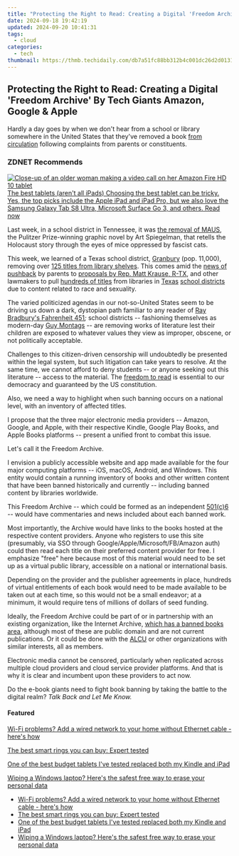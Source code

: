 ```yaml
---
title: "Protecting the Right to Read: Creating a Digital 'Freedom Archive' By Tech Giants Amazon, Google & Apple"
date: 2024-09-18 19:42:19
updated: 2024-09-20 10:41:31
tags:
  - cloud
categories:
  - tech
thumbnail: https://thmb.techidaily.com/db7a51fc88bb312b4c001dc26d2d013159de6bfbef053f36ef148640b15c567b.jpg
---
```


## Protecting the Right to Read: Creating a Digital 'Freedom Archive' By Tech Giants Amazon, Google & Apple

Hardly a day goes by when we don't hear from a school or library somewhere in the United States that they've removed a book [from circulation](http://blog.archive.org/2021/11/24/as-calls-to-ban-books-intensify-digital-librarians-offer-perspective/) following complaints from parents or constituents. 

### **ZDNET** Recommends

[![Close-up of an older woman making a video call on her Amazon Fire HD 10 tablet](https://www.zdnet.com/a/img/resize/6bdb7e14441d186907874239c1c732cb2cd64744/2022/08/01/9ca7b5c8-47e7-4e90-817f-8491229fe0c4/amazon-fire-hd-10-2.jpg?auto=webp&fit=crop&frame=1&height=238.5&width=459) The best tablets (aren't all iPads) Choosing the best tablet can be tricky. Yes, the top picks include the Apple iPad and iPad Pro, but we also love the Samsung Galaxy Tab S8 Ultra, Microsoft Surface Go 3, and others.  Read now](https://www.zdnet.com/article/best-tablet/)

Last week, in a school district in Tennessee, it was [the removal of MAUS](https://slate.com/human-interest/2022/01/maus-banned-tennessee-holocaust-graphic-novel.html), the Pulitzer Prize-winning graphic novel by Art Spiegelman, that retells the Holocaust story through the eyes of mice oppressed by fascist cats. 

This week, we learned of a Texas school district, [Granbury](https://en.wikipedia.org/wiki/Granbury,%5FTexas) (pop. 11,000), removing over [125 titles from library shelves](https://twitter.com/cjtackett/status/1486802675522060290). This comes amid the [news of pushback](https://www.axios.com/local/dallas/2022/01/31/texas-parents-students-fight-school-book-bans) by parents to [proposals by Rep. Matt Krause, R-TX](https://www.npr.org/2021/10/28/1050013664/texas-lawmaker-matt-krause-launches-inquiry-into-850-books), and other lawmakers to pull [hundreds of titles](https://static.texastribune.org/media/files/94fee7ff93eff9609f141433e41f8ae1/krausebooklist.pdf?%5Fga=2.198578726.883880457.1635853226-1714971255.1635853226) from libraries in [Texas](https://www.nbcnews.com/news/us-news/texas-books-race-sexuality-schools-rcna13886?cid=sm%5Fnpd%5Fnn%5Ftw%5Fma) [school districts](https://www.nbcnews.com/news/us-news/texas-books-race-sexuality-schools-rcna13886?cid=sm%5Fnpd%5Fnn%5Ftw%5Fma) due to content related to race and sexuality.

The varied politicized agendas in our not-so-United States seem to be driving us down a dark, dystopian path familiar to any reader of [Ray Bradbury's Fahrenheit 451](https://en.wikipedia.org/wiki/Fahrenheit%5F451)_;_ school districts -- fashioning themselves as modern-day [Guy Montags](https://en.wikipedia.org/wiki/Guy%5FMontag) \-- are removing works of literature lest their children are exposed to whatever values they view as improper, obscene, or not politically acceptable. 

Challenges to this citizen-driven censorship will undoubtedly be presented within the legal system, but such litigation can take years to resolve. At the same time, we cannot afford to deny students -- or anyone seeking out this literature -- access to the material. The [freedom to read](https://www.ala.org/advocacy/intfreedom/freedomreadstatement#:~:text=The%20freedom%20to%20read%20is%20guaranteed%20by%20the%20Constitution.,responsibilities%20that%20accompany%20these%20rights.) is essential to our democracy and guaranteed by the US constitution.

Also, we need a way to highlight when such banning occurs on a national level, with an inventory of affected titles.

I propose that the three major electronic media providers -- Amazon, Google, and Apple, with their respective Kindle, Google Play Books, and Apple Books platforms -- present a unified front to combat this issue. 

Let's call it the Freedom Archive.

I envision a publicly accessible website and app made available for the four major computing platforms -- iOS, macOS, Android, and Windows. This entity would contain a running inventory of books and other written content that have been banned historically and currently -- including banned content by libraries worldwide. 

This Freedom Archive -- which could be formed as an independent [501(c)6](https://www.irs.gov/pub/irs-tege/eotopick03.pdf) \-- would have commentaries and news included about each banned work.

Most importantly, the Archive would have links to the books hosted at the respective content providers. Anyone who registers to use this site (presumably, via SSO through Google/Apple/Microsoft/FB/Amazon auth) could then read each title on their preferred content provider for free. I emphasize "free" here because most of this material would need to be set up as a virtual public library, accessible on a national or international basis. 

Depending on the provider and the publisher agreements in place, hundreds of virtual entitlements of each book would need to be made available to be taken out at each time, so this would not be a small endeavor; at a minimum, it would require tens of millions of dollars of seed funding.

Ideally, the Freedom Archive could be part of or in partnership with an existing organization, like the Internet Archive, [which has a banned books area](https://archive.org/details/bannedbooks?&sort=-week&page=2), although most of these are public domain and are not current publications. Or it could be done with the [ALCU](https://www.aclu.org/) or other organizations with similar interests, all as members. 

Electronic media cannot be censored, particularly when replicated across multiple cloud providers and cloud service provider platforms. And that is why it is clear and incumbent upon these providers to act now.

Do the e-book giants need to fight book banning by taking the battle to the digital realm? _Talk Back and Let Me Know._

#### Featured

[Wi-Fi problems? Add a wired network to your home without Ethernet cable - here's how](https://www.zdnet.com/article/wi-fi-problems-how-to-add-a-wired-network-to-your-home-without-ethernet-cable/ "Wi-Fi problems? Add a wired network to your home without Ethernet cable - here's how")

[The best smart rings you can buy: Expert tested](https://www.zdnet.com/article/best-smart-ring/ "The best smart rings you can buy: Expert tested")

[One of the best budget tablets I've tested replaced both my Kindle and iPad](https://www.zdnet.com/article/one-of-the-best-budget-tablets-ive-tested-replaced-bot-my-kindle-and-ipad/ "One of the best budget tablets I've tested replaced both my Kindle and iPad")

[Wiping a Windows laptop? Here's the safest free way to erase your personal data](https://www.zdnet.com/article/wiping-a-windows-laptop-heres-the-safest-free-way-to-erase-your-personal-data/ "Wiping a Windows laptop? Here's the safest free way to erase your personal data")

* [Wi-Fi problems? Add a wired network to your home without Ethernet cable - here's how](https://www.zdnet.com/article/wi-fi-problems-how-to-add-a-wired-network-to-your-home-without-ethernet-cable/ "Wi-Fi problems? Add a wired network to your home without Ethernet cable - here's how")
* [The best smart rings you can buy: Expert tested](https://www.zdnet.com/article/best-smart-ring/ "The best smart rings you can buy: Expert tested")
* [One of the best budget tablets I've tested replaced both my Kindle and iPad](https://www.zdnet.com/article/one-of-the-best-budget-tablets-ive-tested-replaced-bot-my-kindle-and-ipad/ "One of the best budget tablets I've tested replaced both my Kindle and iPad")
* [Wiping a Windows laptop? Here's the safest free way to erase your personal data](https://www.zdnet.com/article/wiping-a-windows-laptop-heres-the-safest-free-way-to-erase-your-personal-data/ "Wiping a Windows laptop? Here's the safest free way to erase your personal data")

<ins class="adsbygoogle"
     style="display:block"
     data-ad-format="autorelaxed"
     data-ad-client="ca-pub-7571918770474297"
     data-ad-slot="1223367746"></ins>



<ins class="adsbygoogle"
     style="display:block"
     data-ad-client="ca-pub-7571918770474297"
     data-ad-slot="8358498916"
     data-ad-format="auto"
     data-full-width-responsive="true"></ins>
